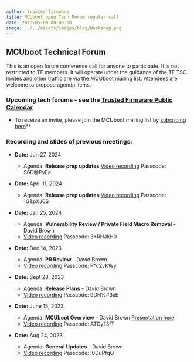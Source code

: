 ```yaml
---
author: trusted-firmware
title: MCUboot open Tech Forum regular call
date: 2023-05-09 08:00:00
image: ../../assets/images/blog/Workshop.png
---
```


## MCUboot Technical Forum

This is an open forum conference call for anyone to participate. It is not restricted to TF members. It will operate under the guidance of the TF TSC. Invites and other traffic are via the MCUboot mailing list. Attendees are welcome to propose agenda items.

### Upcoming tech forums - see the [Trusted Firmware Public Calendar](/meetings/)

- To receive an invite, please join the MCUboot mailing list by [subcribing here](https://groups.io/g/MCUBoot)\*\*

### Recording and slides of previous meetings:

- **Date:** Jun 27, 2024
  - Agenda: **Release prep updates** [Video recording](https://linaro-org.zoom.us/rec/share/2Br9_d27Al8-Fl-RpM-vwEgydP-_1t1jq4ZUU08RgMaY7L7XOggRsiba5NYRTcxQ.pJgRZCTvPnyiC3NY) Passcode: S6D@PyEa

- **Date:** April 11, 2024
  - Agenda: **Release prep updates** [Video recording](https://linaro-org.zoom.us/rec/share/vEd0FRQxawntm275LkDfsDDw-957xjItp0oWLNvWtsJw8J6ab1ttZ7X_8bZCPSf7.QeCK7ntw2Vi3nx7x) Passcode: 1G&pXJ0S

- **Date:** Jan 25, 2024

  - Agenda: **Vulnerability Review / Private Field Macro Removal** - David Brown
  - [Video recording](https://linaro-org.zoom.us/rec/share/RQCsyvu7RCNR1ziSsHoF0wyEBCymqFZc5YljBIRM3vMNyk8xns7-D2mVmjRXeimP.0WHvwj3Y-jaqpbBX) Passcode: 3*RHJkH0
    <br/>

- **Date:** Dec 14, 2023

  - Agenda: **PR Review** - David Brown
  - [Video recording](https://linaro-org.zoom.us/rec/share/75JCwXBZrc99DowOzpioGbvlMUHHYlbyvlTPbmmopBiDhfX_ag_WAvjkerJT742l.JnQMktb5IINgruhE) Passcode: P^c2vKWy
    <br/>

- **Date:** Sept 28, 2023

  - Agenda: **Release Plans** - David Brown
  - [Video recording](https://linaro-org.zoom.us/rec/share/DOx_JZaKAxYxGdCddHAEX5RD14TB2CioHMZWHppu-HOwCfMkTG78xgGjRFSeqPZN._C99LE_dyixNWque) Passcode: 9DN%#3xE
    <br/>

- **Date:** June 15, 2023

  - Agenda: **MCUboot Overview** - David Brown [Presentation here](/docs/2023_06_15_mcuboot_overview.pdf)
  - [Video recording](https://linaro-org.zoom.us/rec/share/xWEAW8FO0g_YqLhDJ2hHdEiZct-CpdrWT2dNytwci2VUM4FleFi7wCW77eishMFi.2_TMfz8LpqwdN482) Passcode: ATDy?3fT
    <br/>

- **Date:** Aug 24, 2023
  - Agenda: **General Updates** - David Brown
  - [Video recording](https://linaro-org.zoom.us/rec/share/dvOnElCzQtGNFHd8kxhe5gSTDoS8epySvo6V7R2EVt_nrvqkEKYtJVhfpykvJCkX.KJlQZXivIBMRq_R9) Passcode: !0DuPfqQ
    <br/>
